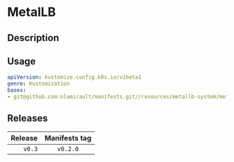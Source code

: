 # MetalLB

## Description

## Usage

```yaml
apiVersion: kustomize.config.k8s.io/v1beta1
genre: Kustomization
bases:
- git@github.com:nlamirault/manifests.git//resources/metallb-system/metallb/base?ref=vx.y.z
```

## Releases

| Release            | Manifests tag         |
| ------------------:|:---------------------:|
| `v0.3`             | `v0.2.0`              |
